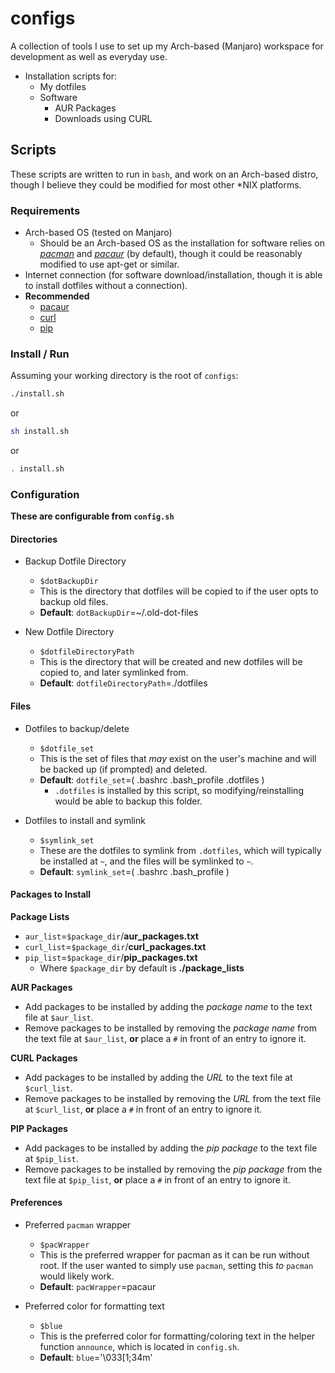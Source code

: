# configs

A collection of tools I use to set up my Arch-based (Manjaro) workspace for development as well as everyday use.

- Installation scripts for: 
  - My dotfiles
  - Software
    - AUR Packages
    - Downloads using CURL

## Scripts

These scripts are written to run in ``bash``, and work on an Arch-based distro, though I believe they could be modified for most other \*NIX platforms. 


### Requirements

- Arch-based OS (tested on Manjaro)
  - Should be an Arch-based OS as the installation for software relies on *[pacman](https://wiki.archlinux.org/index.php/pacman)* and *[pacaur](https://wiki.archlinux.org/index.php/AUR_helpers)* (by default), though it could be reasonably modified to use apt-get or similar.
- Internet connection (for software download/installation, though it is able to install dotfiles without a connection).
- **Recommended**
  - [pacaur](https://aur.archlinux.org/packages/pacaur/)
  - [curl](https://www.archlinux.org/packages/core/x86_64/curl/)
  - [pip](https://www.archlinux.org/packages/extra/any/python-pip/)

### Install / Run

Assuming your working directory is the root of ``configs``:

```bash
./install.sh
```

or
```bash
sh install.sh
```
or
```bash
. install.sh
```

### Configuration

**These are configurable from ``config.sh``**

#### Directories

- Backup Dotfile Directory
  - `$dotBackupDir`
  - This is the directory that dotfiles will be copied to if the user opts to backup old files.
  - **Default**: `dotBackupDir`=~/.old-dot-files

- New Dotfile Directory
  - `$dotfileDirectoryPath`
  - This is the directory that will be created and new dotfiles will be copied to, and later symlinked from.
  - **Default**: `dotfileDirectoryPath`=./dotfiles

#### Files

- Dotfiles to backup/delete
  - `$dotfile_set`
  - This is the set of files that *may* exist on the user's machine and will be backed up (if prompted) and deleted. 
  - **Default**: `dotfile_set`=( .bashrc .bash_profile .dotfiles )
    - `.dotfiles` is installed by this script, so modifying/reinstalling would be able to backup this folder.

- Dotfiles to install and symlink
  - `$symlink_set`
  - These are the dotfiles to symlink from `.dotfiles`, which will typically be installed at `~`, and the files will be symlinked to `~`. 
  - **Default**: `symlink_set`=( .bashrc .bash_profile )

#### Packages to Install

**Package Lists**

- `aur_list`=`$package_dir`/**aur_packages.txt**
- `curl_list`=`$package_dir`/**curl_packages.txt**
- `pip_list`=`$package_dir`/**pip_packages.txt**
  - Where `$package_dir` by default is **./package_lists**

**AUR Packages**

- Add packages to be installed by adding the *package name* to the text file at ``$aur_list``.
- Remove packages to be installed by removing the *package name* from the text file at ``$aur_list``, **or** place a ``#`` in front of an entry to ignore it.

**CURL Packages**

- Add packages to be installed by adding the *URL* to the text file at ``$curl_list``.
- Remove packages to be installed by removing the *URL* from the text file at ``$curl_list``, **or** place a ``#`` in front of an entry to ignore it.

**PIP Packages**

- Add packages to be installed by adding the *pip package* to the text file at ``$pip_list``.
- Remove packages to be installed by removing the *pip package* from the text file at ``$pip_list``, **or** place a ``#`` in front of an entry to ignore it.

#### Preferences

- Preferred `pacman` wrapper
  - `$pacWrapper`
  - This is the preferred wrapper for pacman as it can be run without root. If the user wanted to simply use `pacman`, setting this *to* `pacman` would likely work.
  - **Default**: `pacWrapper`=pacaur

- Preferred color for formatting text
  - `$blue`
  - This is the preferred color for formatting/coloring text in the helper function ``announce``, which is located in ``config.sh``.
  - **Default**: `blue`='\033[1;34m'

